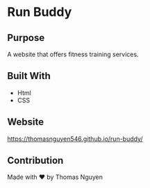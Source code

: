 # Run Buddy

## Purpose
A website that offers fitness training services.

## Built With
* Html
* CSS

## Website 
https://thomasnguyen546.github.io/run-buddy/

## Contribution
Made with ❤️ by Thomas Nguyen
